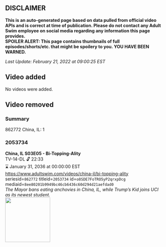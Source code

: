 ## DISCLAIMER
**This is an auto-generated page based on data pulled from official video APIs and is correct at time of publication. Please do not contact any Adult Swim employee on social media regarding any information this page provides.**  
**SPOILER ALERT: This page contains thumbnails of full episodes/shorts/etc. that might be spoilery to you. YOU HAVE BEEN WARNED.**  

_Last Update: February 21, 2022 at 09:00:25 EST_
## Video added
No videos were added.  
## Video removed
### Summary
862772 China, IL: 1  
### 2053734
**China, IL S03E05 - Bi-Topping-Ality**  
TV-14-DL 🔓 22:33  
⌛ January 31, 2036 at 00:00:00 EST  
https://www.adultswim.com/videos/china-il/bi-topping-ality  
seriesid=`862772` titleid=`2053734` id=`o8SDE7FoTRO5yP2qrxpDcg` mediaid=`8ee80201b9949bc46cb6436c60d294d21aefdad0`  
_The Mayor bans eating anchovies in China, IL, while Trump’s Kid joins UCI as its newest student._  
<a href="https://media.cdn.adultswim.com/uploads/20200302/thumbnails/2_2032170410-chinail_303_dup-20150424.jpg"><img src="https://media.cdn.adultswim.com/uploads/20200302/thumbnails/2_2032170410-chinail_303_dup-20150424.jpg" height="144px" /></a>

